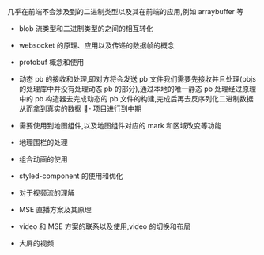 <!--
 * @Author: your name
 * @Date: 2021-07-09 11:20:07
 * @LastEditTime: 2021-07-09 13:39:03
 * @LastEditors: Please set LastEditors
 * @Description: In User Settings Edit
 * @FilePath: /droplets/source/_drafts/haomo.md
-->

几乎在前端不会涉及到的二进制类型以及其在前端的应用,例如 arraybuffer 等

- blob 流类型和二进制类型的之间的相互转化
- websocket 的原理、应用以及传递的数据帧的概念

- protobuf 概念和使用
- 动态 pb 的接收和处理,即对方将会发送 pb 文件我们需要先接收并且处理(pbjs 的处理库中并没有处理动态 pb 的部分),通过本地的唯一静态 pb 处理经过原理中的 pb 构造器去完成动态的 pb 文件的构建,完成后再去反序列化二进制数据从而拿到真实的数据 - 项目进行到中期
- 需要使用到地图组件,以及地图组件对应的 mark 和区域改变等功能
- 地理围栏的处理
- 组合动画的使用
- styled-component 的使用和优化
- 对于视频流的理解
- MSE 直播方案及其原理
- video 和 MSE 方案的联系以及使用,video 的切换和布局
- 大屏的视频
